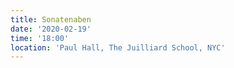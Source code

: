 ```yaml
---
title: Sonatenaben
date: '2020-02-19'
time: '18:00'
location: 'Paul Hall, The Juilliard School, NYC'
---
```

